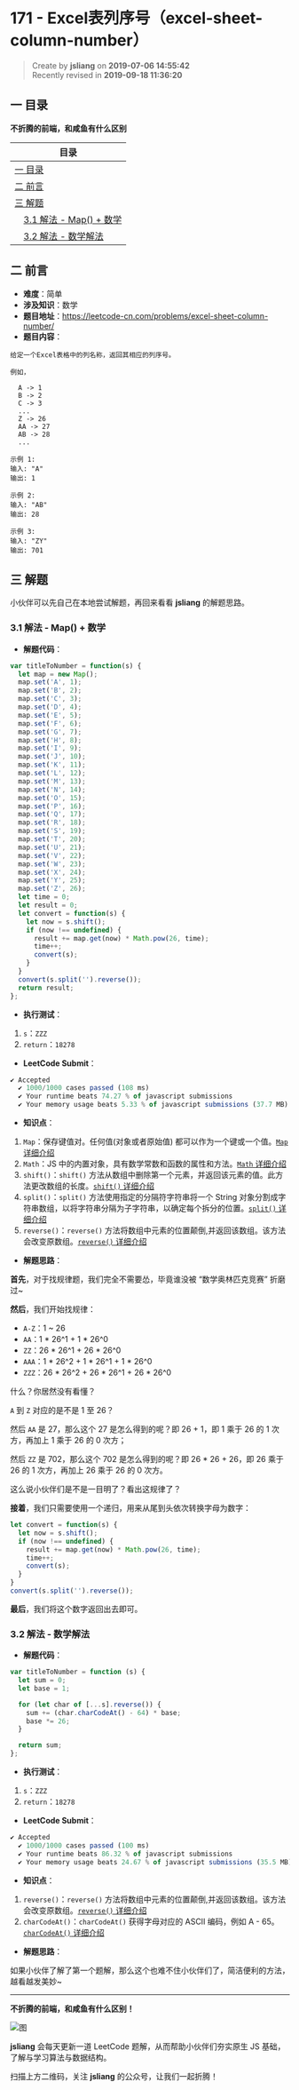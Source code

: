 171 - Excel表列序号（excel-sheet-column-number）
===

> Create by **jsliang** on **2019-07-06 14:55:42**  
> Recently revised in **2019-09-18 11:36:20**

## <a name="chapter-one" id="chapter-one">一 目录</a>

**不折腾的前端，和咸鱼有什么区别**

| 目录 |
| --- | 
| [一 目录](#chapter-one) | 
| [二 前言](#chapter-two) |
| [三 解题](#chapter-three) |
| &emsp;[3.1 解法 - Map() + 数学](#chapter-three-one) |
| &emsp;[3.2 解法 - 数学解法](#chapter-three-two) |

## <a name="chapter-two" id="chapter-two">二 前言</a>



* **难度**：简单
* **涉及知识**：数学
* **题目地址**：https://leetcode-cn.com/problems/excel-sheet-column-number/
* **题目内容**：

```
给定一个Excel表格中的列名称，返回其相应的列序号。

例如，

  A -> 1
  B -> 2
  C -> 3
  ...
  Z -> 26
  AA -> 27
  AB -> 28 
  ...

示例 1:
输入: "A"
输出: 1

示例 2:
输入: "AB"
输出: 28

示例 3:
输入: "ZY"
输出: 701
```

## <a name="chapter-three" id="chapter-three">三 解题</a>



小伙伴可以先自己在本地尝试解题，再回来看看 **jsliang** 的解题思路。

### <a name="chapter-three-one" id="chapter-three-one">3.1 解法 - Map() + 数学</a>



* **解题代码**：

```js
var titleToNumber = function(s) {
  let map = new Map();
  map.set('A', 1);
  map.set('B', 2);
  map.set('C', 3);
  map.set('D', 4);
  map.set('E', 5);
  map.set('F', 6);
  map.set('G', 7);
  map.set('H', 8);
  map.set('I', 9);
  map.set('J', 10);
  map.set('K', 11);
  map.set('L', 12);
  map.set('M', 13);
  map.set('N', 14);
  map.set('O', 15);
  map.set('P', 16);
  map.set('Q', 17);
  map.set('R', 18);
  map.set('S', 19);
  map.set('T', 20);
  map.set('U', 21);
  map.set('V', 22);
  map.set('W', 23);
  map.set('X', 24);
  map.set('Y', 25);
  map.set('Z', 26);
  let time = 0;
  let result = 0;
  let convert = function(s) {
    let now = s.shift();
    if (now !== undefined) {
      result += map.get(now) * Math.pow(26, time);
      time++;
      convert(s);
    }
  }
  convert(s.split('').reverse());
  return result;
};
```

* **执行测试**：

1. `s`：`ZZZ`
2. `return`：`18278`

* **LeetCode Submit**：

```js
✔ Accepted
  ✔ 1000/1000 cases passed (108 ms)
  ✔ Your runtime beats 74.27 % of javascript submissions
  ✔ Your memory usage beats 5.33 % of javascript submissions (37.7 MB)
```

* **知识点**：

1. `Map`：保存键值对。任何值(对象或者原始值) 都可以作为一个键或一个值。[`Map` 详细介绍](https://github.com/LiangJunrong/document-library/blob/master/JavaScript-library/JavaScript/%E5%86%85%E7%BD%AE%E5%AF%B9%E8%B1%A1/Map/README.md)
2. `Math`：JS 中的内置对象，具有数学常数和函数的属性和方法。[`Math` 详细介绍](https://github.com/LiangJunrong/document-library/blob/master/JavaScript-library/JavaScript/%E5%86%85%E7%BD%AE%E5%AF%B9%E8%B1%A1/Math/README.md)
3. `shift()`：`shift()` 方法从数组中删除第一个元素，并返回该元素的值。此方法更改数组的长度。[`shift()` 详细介绍](https://github.com/LiangJunrong/document-library/blob/master/JavaScript-library/JavaScript/%E5%86%85%E7%BD%AE%E5%AF%B9%E8%B1%A1/Array/shift.md)
4. `split()`：`split()` 方法使用指定的分隔符字符串将一个 String 对象分割成字符串数组，以将字符串分隔为子字符串，以确定每个拆分的位置。[`split()` 详细介绍](https://github.com/LiangJunrong/document-library/blob/master/JavaScript-library/JavaScript/%E5%86%85%E7%BD%AE%E5%AF%B9%E8%B1%A1/String/split.md)
5. `reverse()`：`reverse()` 方法将数组中元素的位置颠倒,并返回该数组。该方法会改变原数组。[`reverse()` 详细介绍](https://github.com/LiangJunrong/document-library/blob/master/JavaScript-library/JavaScript/%E5%86%85%E7%BD%AE%E5%AF%B9%E8%B1%A1/Array/reverse.md)

* **解题思路**：

**首先**，对于找规律题，我们完全不需要怂，毕竟谁没被 “数学奥林匹克竞赛” 折磨过~

**然后**，我们开始找规律：

* `A-Z`：1 ~ 26
* `AA`：1 * 26^1 + 1 * 26^0
* `ZZ`：26 * 26^1 + 26 * 26^0
* `AAA`：1 * 26^2 + 1 * 26^1 + 1 * 26^0
* `ZZZ`：26 * 26^2 + 26 * 26^1 + 26 * 26^0

什么？你居然没有看懂？

`A` 到 `Z` 对应的是不是 1 至 26？

然后 `AA` 是 27，那么这个 27 是怎么得到的呢？即 26 + 1，即 1 乘于 26 的 1 次方，再加上 1 乘于 26 的 0 次方；

然后 `ZZ` 是 702，那么这个 702 是怎么得到的呢？即 26 * 26 + 26，即 26 乘于 26 的 1 次方，再加上 26 乘于 26 的 0 次方。

这么说小伙伴们是不是一目明了？看出这规律了？

**接着**，我们只需要使用一个递归，用来从尾到头依次转换字母为数字：

```js
let convert = function(s) {
  let now = s.shift();
  if (now !== undefined) {
    result += map.get(now) * Math.pow(26, time);
    time++;
    convert(s);
  }
}
convert(s.split('').reverse());
```

**最后**，我们将这个数字返回出去即可。

### <a name="chapter-three-two" id="chapter-three-two">3.2 解法 - 数学解法</a>



* **解题代码**：

```js
var titleToNumber = function (s) {
  let sum = 0;
  let base = 1;

  for (let char of [...s].reverse()) {
    sum += (char.charCodeAt() - 64) * base;
    base *= 26;
  }

  return sum;
};
```

* **执行测试**：

1. `s`：`ZZZ`
2. `return`：`18278`

* **LeetCode Submit**：

```js
✔ Accepted
  ✔ 1000/1000 cases passed (100 ms)
  ✔ Your runtime beats 86.32 % of javascript submissions
  ✔ Your memory usage beats 24.67 % of javascript submissions (35.5 MB)
```

* **知识点**：

1. `reverse()`：`reverse()` 方法将数组中元素的位置颠倒,并返回该数组。该方法会改变原数组。[`reverse()` 详细介绍](https://github.com/LiangJunrong/document-library/blob/master/JavaScript-library/JavaScript/%E5%86%85%E7%BD%AE%E5%AF%B9%E8%B1%A1/Array/reverse.md)
2. `charCodeAt()`：`charCodeAt()` 获得字母对应的 ASCII 编码，例如 A - 65。[`charCodeAt()` 详细介绍](https://github.com/LiangJunrong/document-library/blob/master/JavaScript-library/JavaScript/%E5%86%85%E7%BD%AE%E5%AF%B9%E8%B1%A1/String/charCodeAt.md)

* **解题思路**：

如果小伙伴了解了第一个题解，那么这个也难不住小伙伴们了，简洁便利的方法，越看越发美妙~

---

**不折腾的前端，和咸鱼有什么区别！**

![图](../../../public-repertory/img/z-small-wechat-public-address.jpg)

**jsliang** 会每天更新一道 LeetCode 题解，从而帮助小伙伴们夯实原生 JS 基础，了解与学习算法与数据结构。

扫描上方二维码，关注 **jsliang** 的公众号，让我们一起折腾！

